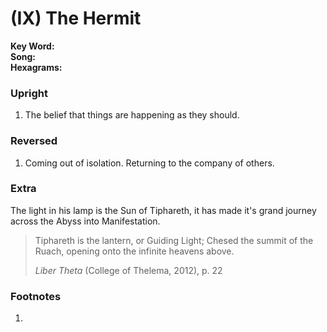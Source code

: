 # (IX) The Hermit

**Key Word:**   
**Song:**   
**Hexagrams:** 



### Upright

1) The belief that things are happening as they should.



### Reversed

1) Coming out of isolation. Returning to the company of others.



### Extra

The light in his lamp is the Sun of Tiphareth, it has made it's grand journey across the Abyss into Manifestation.

>Tiphareth is the lantern, or Guiding Light; Chesed the summit of the Ruach, opening onto the infinite heavens above.
>
>*Liber Theta* (College of Thelema, 2012), p. 22



### Footnotes

1. 


